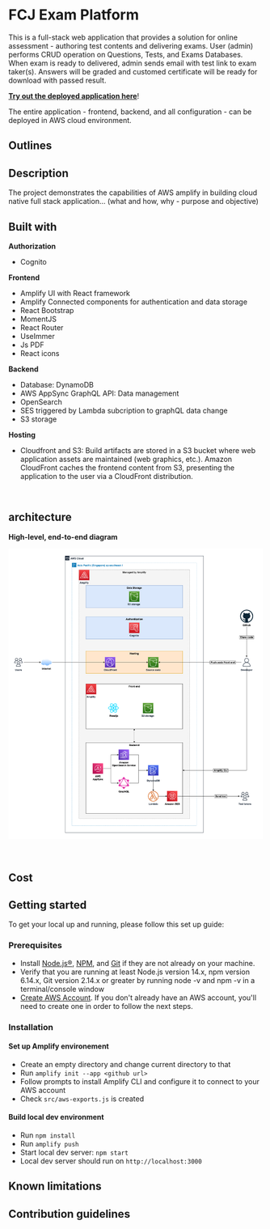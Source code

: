 # FCJ Exam Platform 
<!-- description -->
This is a full-stack web application that provides a solution for online assessment - authoring test contents and delivering exams.
User (admin) performs CRUD operation on Questions, Tests, and Exams Databases. When exam is ready to delivered, admin sends email with test link to exam taker(s). Answers will be graded and customed certificate will be ready for download with passed result. 

**[Try out the deployed application here](https://d1swv02b0ramfa.cloudfront.net/)**!

The entire application - frontend, backend, and all configuration - can be deployed in AWS cloud environment. 
&nbsp;

## Outlines
<!-- Table of content -->

## Description

The project demonstrates the capabilities of AWS amplify in building cloud native full stack application... (what and how, why - purpose and objective)

## Built with
<!-- add image, description and link of each library -->

**Authorization**
- Cognito

**Frontend**
- Amplify UI with React framework
- Amplify Connected components for authentication and data storage
- React Bootstrap
- MomentJS
- React Router
- UseImmer
- Js PDF
- React icons

**Backend**
- Database: DynamoDB
- AWS AppSync GraphQL API: Data management
- OpenSearch
- SES triggered by Lambda subcription to graphQL data change
- S3 storage 

**Hosting**
- Cloudfront and S3: Build artifacts are stored in a S3 bucket where web application assets are maintained (web graphics, etc.). Amazon CloudFront caches the frontend content from S3, presenting the application to the user via a CloudFront distribution.

&nbsp;

## architecture

**High-level, end-to-end diagram**

![High-level architectural diagram](readme-img/fcj-exam-platform-architecture.png)

&nbsp;

## Cost

## Getting started
To get your local up and running, please follow this set up guide:

### Prerequisites
- Install [Node.js®](https://nodejs.org/en/download), [NPM](https://docs.npmjs.com/getting-started), and [Git](https://git-scm.com/) if they are not already on your machine.
- Verify that you are running at least Node.js version 14.x, npm version 6.14.x, Git version 2.14.x or greater by running node -v and npm -v in a terminal/console window
- [Create AWS Account](https://portal.aws.amazon.com/billing/signup#/start/email). If you don't already have an AWS account, you'll need to create one in order to follow the next steps.
  
### Installation 

#### Set up Amplify environement 
- Create an empty directory and change current directory to that
- Run `amplify init --app <github url>`
- Follow prompts to install Amplify CLI and configure it to connect to your AWS account
- Check `src/aws-exports.js` is created

#### Build local dev environment 
- Run `npm install`
- Run `amplify push`
- Start local dev server: `npm start`
- Local dev server should run on `http://localhost:3000`

## Known limitations

## Contribution guidelines
